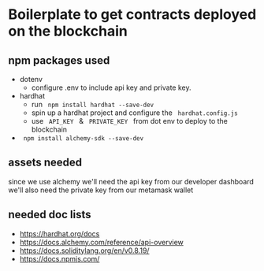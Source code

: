 # Boilerplate to get contracts deployed on the blockchain

## npm packages used
- dotenv
    - configure .env to include api key and private key.
- hardhat
    - run <code> npm install hardhat --save-dev </code>
    - spin up a hardhat project and configure the <code> hardhat.config.js </code>
    - use <code> API_KEY </code> & <code> PRIVATE_KEY </code> from dot env to deploy to the blockchain
- <code> npm install alchemy-sdk --save-dev </code>

## assets needed
since we use alchemy we'll need the api key from our developer dashboard
we'll also need the private key from our metamask wallet

## needed doc lists
- https://hardhat.org/docs
- https://docs.alchemy.com/reference/api-overview
- https://docs.soliditylang.org/en/v0.8.19/
- https://docs.npmjs.com/